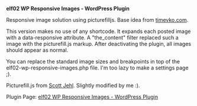 **elf02 WP Responsive Images - WordPress Plugin**

Responsive image solution using picturefilljs. Base idea from [timevko.com][2].

This version makes no use of any shortcode. It expands each posted image with a data-responsive attribute. A "the_content" filter replaced such a image with the picturefill.js markup. After deactivating the plugin, all images should appear as normal.

You can replace the standard image sizes and breakpoints in top of the elf02-wp-responsive-images.php file. I'm too lazy to make a settings page ;).

Picturefill.js from [Scott Jehl][1]. Slightly modified by me :).

Plugin Page: [elf02 WP Responsive Images - WordPress Plugin][3]

  [1]: http://scottjehl.github.io/picturefill/
  [2]: https://github.com/tevko/wp-tevko-responsive-images
  [3]: http://elf02.de/elf02-wp-respo…rdpress-plugin/